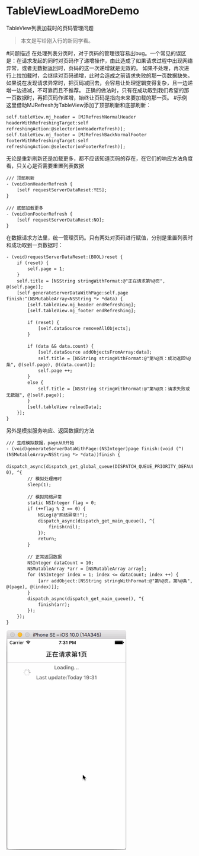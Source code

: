 # TableViewLoadMoreDemo
TableView列表加载时的页码管理问题

> 本文是写给刚入行的新同学看。

#问题描述
在处理列表分页时，对于页码的管理很容易出bug。一个常见的误区是：在请求发起的同时对页码作了递增操作，由此造成了如果请求过程中出现网络异常，或者无数据返回时，页码的这一次递增就是无效的。
如果不处理，再次进行上拉加载时，会继续对页码递增，此时会造成之前请求失败的那一页数据缺失。
如果说在发现请求异常时，把页码减回去，会容易让处理逻辑变得复杂，且一边递增一边递减，不可靠而且不推荐。
正确的做法时，只有在成功取到我们希望的那一页数据时，再把页码作递增，始终让页码是指向未来要加载的那一页。
#示例
这里借助MJRefresh为TableView添加了顶部刷新和底部刷新：
```objc
self.tableView.mj_header = [MJRefreshNormalHeader headerWithRefreshingTarget:self refreshingAction:@selector(onHeaderRefresh)];
self.tableView.mj_footer = [MJRefreshBackNormalFooter footerWithRefreshingTarget:self refreshingAction:@selector(onFooterRefresh)];
```

无论是重新刷新还是加载更多，都不应该知道页码的存在，在它们的响应方法角度看，只关心是否需要重置列表数据
```objc
/// 顶部刷新
- (void)onHeaderRefresh {
    [self requestServerDataReset:YES];
}

/// 底部加载更多
- (void)onFooterRefresh {
    [self requestServerDataReset:NO];
}
```
在数据请求方法里，统一管理页码。只有两处对页码进行赋值，分别是重置列表时和成功取到一页数据时：
```objc
- (void)requestServerDataReset:(BOOL)reset {
    if (reset) {
        self.page = 1;
    }
    self.title = [NSString stringWithFormat:@"正在请求第%@页", @(self.page)];
    [self generateServerDataWithPage:self.page finish:^(NSMutableArray<NSString *> *data) {
        [self.tableView.mj_header endRefreshing];
        [self.tableView.mj_footer endRefreshing];
        
        if (reset) {
            [self.dataSource removeAllObjects];
        }
        
        if (data && data.count) {
            [self.dataSource addObjectsFromArray:data];
            self.title = [NSString stringWithFormat:@"第%@页：成功返回%@条", @(self.page), @(data.count)];
            self.page ++;
        }
        else {
            self.title = [NSString stringWithFormat:@"第%@页：请求失败或无数据", @(self.page)];
        }
        [self.tableView reloadData];
    }];
}
```
另外是模拟服务响应、返回数据的方法
```objc
/// 生成模拟数据，page从0开始
- (void)generateServerDataWithPage:(NSInteger)page finish:(void (^)(NSMutableArray<NSString *> *data))finish {
    dispatch_async(dispatch_get_global_queue(DISPATCH_QUEUE_PRIORITY_DEFAULT, 0), ^{
        // 模拟处理用时
        sleep(1);
        
        // 模拟网络异常
        static NSInteger flag = 0;
        if (++flag % 2 == 0) {
            NSLog(@"网络异常!");
            dispatch_async(dispatch_get_main_queue(), ^{
                finish(nil);
            });
            return;
        }
        
        // 正常返回数据
        NSInteger dataCount = 10;
        NSMutableArray *arr = [NSMutableArray array];
        for (NSInteger index = 1; index <= dataCount; index ++) {
            [arr addObject:[NSString stringWithFormat:@"第%@页，第%@条", @(page), @(index)]];
        }
        dispatch_async(dispatch_get_main_queue(), ^{
            finish(arr);
        });
    });
}
```

![TableViewLoadMoreDemo](https://github.com/JiongXing/TableViewLoadMoreDemo/raw/master/screenshots/TableViewLoadMoreDemo.gif)
